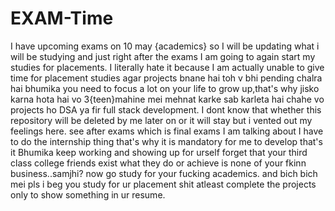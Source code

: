 # EXAM-Time
I have upcoming exams on 10 may {academics} so I will be updating what i will be studying and just right after the exams I am going to again start my studies for placements. I literally hate it because I am actually unable to give time for placement studies agar projects bnane hai toh v bhi pending chalra hai bhumika you need to focus a lot on your life to grow up,that's why jisko karna hota hai vo 3{teen}mahine mei mehnat karke sab karleta hai chahe vo projects ho DSA ya fir full stack development.
I dont know that whether this repository will be deleted by me later on or it will stay but i vented out my feelings here.
see after exams which is final exams I am talking about I have to do the internship thing that's why it is mandatory for me to develop that's it Bhumika keep working and showing up for urself forget that your third class college friends exist what they do or achieve is none of your fkinn business..samjhi?
now go study for your fucking academics. and bich bich mei pls i beg you study for ur placement shit atleast complete the projects only to show something in ur resume.
